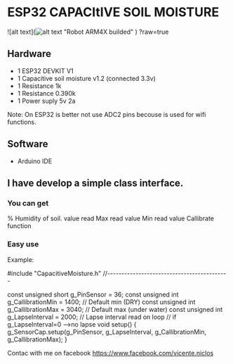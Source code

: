 # ESP32 CAPACItIVE SOIL MOISTURE

![alt text](![alt text](https://github.com/vniclos/esp32-capacitative-soil-sensor/blob/master/img/squematic.png "Robot ARM4X builded" )
 "Robot ARM4X builded" )
?raw=true
## Hardware

- 1 ESP32 DEVKIT V1
- 1 Capacitive soil moisture v1.2 (connected 3.3v)
- 1 Resistance 1k
- 1 Resistance 0.390k
- 1 Power suply 5v 2a

Note:
On ESP32 is better not use ADC2 pins becouse is used
for wifi functions.

## Software
- Arduino IDE

## I have develop a simple class interface.

### You can get 
% Humidity of soil.
value read
Max read value
Min read value
Callibrate function 


### Easy use ###

Example:

#include "CapacitiveMoisture.h"
//-------------------------------------------

const   unsigned short g_PinSensor = 36;
const   unsigned int  g_CallibrationMin = 1400; // Default min (DRY)
const   unsigned int  g_CallibrationMax = 3040; // Default max (under water)
const   unsigned int  g_LapseInterval = 2000;   // Lapse interval read on loop
                                                // if g_LapseInterval=0 -->no lapse
void setup() {
  g_SensorCap.setup(g_PinSensor, g_LapseInterval, g_CallibrationMin,  g_CallibrationMax);
}




Contac with me on facebook 
https://www.facebook.com/vicente.niclos
